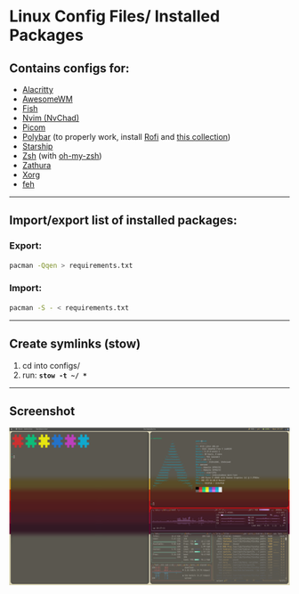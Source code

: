 # Linux Config Files/ Installed Packages


## Contains configs for:
- [Alacritty](https://github.com/alacritty/alacritty)
- [AwesomeWM](https://awesomewm.org/)
- [Fish](https://fishshell.com/)
- [Nvim (NvChad)](https://nvchad.com/)
- [Picom](https://github.com/jonaburg/picom)
- [Polybar](https://github.com/polybar/polybar) (to properly work, install [Rofi](https://github.com/davatorium/rofi) and [this collection](https://github.com/adi1090x/rofi))
- [Starship](https://starship.rs/)
- [Zsh](https://www.zsh.org/) (with [oh-my-zsh](https://ohmyz.sh/))
- [Zathura](https://wiki.archlinux.org/title/zathura)
- [Xorg](https://www.x.org/wiki/)
- [feh](https://wiki.archlinux.org/title/feh)


---
## Import/export list of installed packages:

### Export:
``` bash
pacman -Qqen > requirements.txt
```

### Import:
``` bash
pacman -S - < requirements.txt
```


---
## Create symlinks (stow)
 1. cd into configs/
 2. run:  __`stow -t ~/ *`__


---
## Screenshot

![Screenshot](screenshot.png)